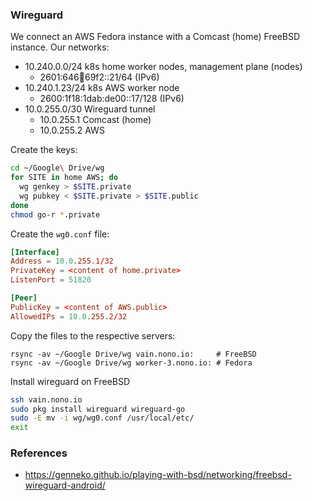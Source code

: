 ### Wireguard

We connect an AWS Fedora instance with a Comcast (home) FreeBSD instance.
Our networks:

- 10.240.0.0/24 k8s home worker nodes, management plane (nodes)
  - 2601:646:100:69f2::21/64 (IPv6)
- 10.240.1.23/24 k8s AWS worker node
  - 2600:1f18:1dab:de00::17/128 (IPv6)
- 10.0.255.0/30 Wireguard tunnel
  - 10.0.255.1  Comcast (home)
  - 10.0.255.2  AWS

Create the keys:

```zsh
cd ~/Google\ Drive/wg
for SITE in home AWS; do
  wg genkey > $SITE.private
  wg pubkey < $SITE.private > $SITE.public
done
chmod go-r *.private
```

Create the `wg0.conf` file:

```toml
[Interface]
Address = 10.0.255.1/32
PrivateKey = <content of home.private>
ListenPort = 51820

[Peer]
PublicKey = <content of AWS.public>
AllowedIPs = 10.0.255.2/32
```

Copy the files to the respective servers:

```
rsync -av ~/Google Drive/wg vain.nono.io:     # FreeBSD
rsync -av ~/Google Drive/wg worker-3.nono.io: # Fedora
```

Install wireguard on FreeBSD

```zsh
ssh vain.nono.io
sudo pkg install wireguard wireguard-go
sudo -E mv -i wg/wg0.conf /usr/local/etc/
exit
```

### References

- <https://genneko.github.io/playing-with-bsd/networking/freebsd-wireguard-android/>
